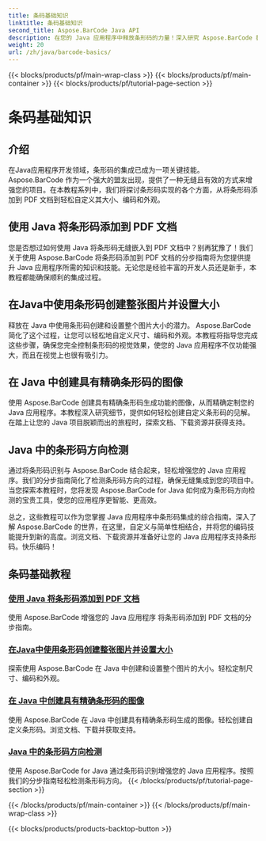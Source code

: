 ```yaml
---
title: 条码基础知识
linktitle: 条码基础知识
second_title: Aspose.BarCode Java API
description: 在您的 Java 应用程序中释放条形码的力量！深入研究 Aspose.BarCode 教程以实现无缝集成、自定义和识别。
weight: 20
url: /zh/java/barcode-basics/
---
```


{{< blocks/products/pf/main-wrap-class >}}
{{< blocks/products/pf/main-container >}}
{{< blocks/products/pf/tutorial-page-section >}}

# 条码基础知识


## 介绍

在Java应用程序开发领域，条形码的集成已成为一项关键技能。 Aspose.BarCode 作为一个强大的盟友出现，提供了一种无缝且有效的方式来增强您的项目。在本教程系列中，我们将探讨条形码实现的各个方面，从将条形码添加到 PDF 文档到轻松自定义其大小、编码和外观。

## 使用 Java 将条形码添加到 PDF 文档

您是否想过如何使用 Java 将条形码无缝嵌入到 PDF 文档中？别再犹豫了！我们关于使用 Aspose.BarCode 将条形码添加到 PDF 文档的分步指南将为您提供提升 Java 应用程序所需的知识和技能。无论您是经验丰富的开发人员还是新手，本教程都能确保顺利的集成过程。

## 在Java中使用条形码创建整张图片并设置大小

释放在 Java 中使用条形码创建和设置整个图片大小的潜力。 Aspose.BarCode 简化了这个过程，让您可以轻松地自定义尺寸、编码和外观。本教程将指导您完成这些步骤，确保您完全控制条形码的视觉效果，使您的 Java 应用程序不仅功能强大，而且在视觉上也很有吸引力。

## 在 Java 中创建具有精确条形码的图像

使用 Aspose.BarCode 创建具有精确条形码生成功能的图像，从而精确定制您的 Java 应用程序。本教程深入研究细节，提供如何轻松创建自定义条形码的见解。在踏上让您的 Java 项目脱颖而出的旅程时，探索文档、下载资源并获得支持。

## Java 中的条形码方向检测

通过将条形码识别与 Aspose.BarCode 结合起来，轻松增强您的 Java 应用程序。我们的分步指南简化了检测条形码方向的过程，确保无缝集成到您的项目中。当您探索本教程时，您将发现 Aspose.BarCode for Java 如何成为条形码方向检测的宝贵工具，使您的应用程序更智能、更高效。

总之，这些教程可以作为您掌握 Java 应用程序中条形码集成的综合指南。深入了解 Aspose.BarCode 的世界，在这里，自定义与简单性相结合，并将您的编码技能提升到新的高度。浏览文档、下载资源并准备好让您的 Java 应用程序支持条形码。快乐编码！
## 条码基础教程
### [使用 Java 将条形码添加到 PDF 文档](./adding-barcode-to-pdf-document/)
使用 Aspose.BarCode 增强您的 Java 应用程序 将条形码添加到 PDF 文档的分步指南。
### [在Java中使用条形码创建整张图片并设置大小](./creating-setting-size-whole-picture-barcode/)
探索使用 Aspose.BarCode 在 Java 中创建和设置整个图片的大小。轻松定制尺寸、编码和外观。
### [在 Java 中创建具有精确条形码的图像](./creating-image-exact-barcode/)
使用 Aspose.BarCode 在 Java 中创建具有精确条形码生成的图像。轻松创建自定义条形码。浏览文档、下载并获取支持。
### [Java 中的条形码方向检测](./detecting-barcode-orientation/)
使用 Aspose.BarCode for Java 通过条形码识别增强您的 Java 应用程序。按照我们的分步指南轻松检测条形码方向。
{{< /blocks/products/pf/tutorial-page-section >}}

{{< /blocks/products/pf/main-container >}}
{{< /blocks/products/pf/main-wrap-class >}}

{{< blocks/products/products-backtop-button >}}
